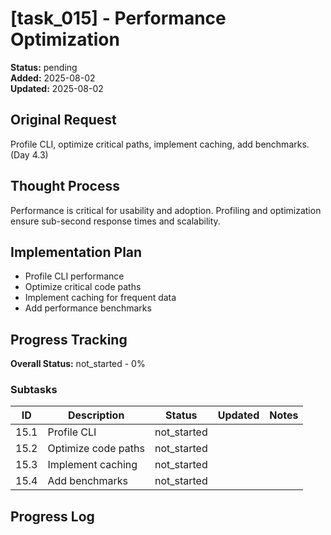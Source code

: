 # [task_015] - Performance Optimization

**Status:** pending  
**Added:** 2025-08-02  
**Updated:** 2025-08-02

## Original Request
Profile CLI, optimize critical paths, implement caching, add benchmarks. (Day 4.3)

## Thought Process
Performance is critical for usability and adoption. Profiling and optimization ensure sub-second response times and scalability.

## Implementation Plan
- Profile CLI performance
- Optimize critical code paths
- Implement caching for frequent data
- Add performance benchmarks

## Progress Tracking

**Overall Status:** not_started - 0%

### Subtasks
| ID | Description | Status | Updated | Notes |
|----|-------------|--------|---------|-------|
| 15.1 | Profile CLI | not_started |  |  |
| 15.2 | Optimize code paths | not_started |  |  |
| 15.3 | Implement caching | not_started |  |  |
| 15.4 | Add benchmarks | not_started |  |  |

## Progress Log

